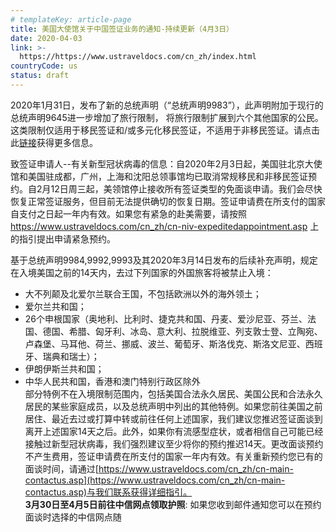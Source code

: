 ```yaml
---
# templateKey: article-page
title: 美国大使馆关于中国签证业务的通知-持续更新（4月3日）
date: 2020-04-03
link: >-
  https://https://www.ustraveldocs.com/cn_zh/index.html
countryCode: us
status: draft
---
```

<div class="alert">

<span class="s1">2020</span>年<span class="s1">1</span>月<span class="s1">31</span>日，发布了新的总统声明（<span class="s1">“</span>总统声明<span class="s1">9983”</span>），此声明附加于现行的总统声明<span class="s1">9645</span>进一步增加了旅行限制，<span class="s1"> </span>将旅行限制扩展到六个其他国家的公民。这类限制仅适用于移民签证和<span class="s1">/</span>或多元化移民签证，不适用于非移民签证。请点击此[<span class="s2">链接</span>](https://travel.state.gov/content/travel/en/us-visas/visa-information-resources/presidential-proclamation-archive/presidential-proclamation9645.html?wcmmode=disabled)获得更多信息。

致签证申请人<span class="s1">--</span>有关新型冠状病毒的信息：自<span class="s1">2020</span>年<span class="s1">2</span>月<span class="s1">3</span>日起，美国驻北京大使馆和美国驻成都，广州，上海和沈阳总领事馆均已取消常规移民和非移民签证预约。自<span class="s1">2</span>月<span class="s1">12</span>日周三起，美领馆停止接收所有签证类型的免面谈申请。我们会尽快恢复正常签证服务，但目前无法提供确切的恢复日期。签证申请费在所支付的国家自支付之日起一年内有效。如果您有紧急的赴美需要，请按照[<span class="s2">https://www.ustraveldocs.com/cn_zh/cn-niv-expeditedappointment.asp</span>](https://www.ustraveldocs.com/cn_zh/cn-niv-expeditedappointment.asp)<span class="s1"> </span>上的指引提出申请紧急预约。

基于总统声明9984,9992,9993及其2020年3月14日发布的后续补充声明，规定在入境美国之前的14天内，去过下列国家的外国旅客将被禁止入境：  
- 大不列颠及北爱尔兰联合王国，不包括欧洲以外的海外领土；  
- 爱尔兰共和国；  
- 26个申根国家（奥地利、比利时、捷克共和国、丹麦、爱沙尼亚、芬兰、法国、德国、希腊、匈牙利、冰岛、意大利、拉脱维亚、列支敦士登、立陶宛、卢森堡、马耳他、荷兰、挪威、波兰、葡萄牙、斯洛伐克、斯洛文尼亚、西班牙、瑞典和瑞士）；  
- 伊朗伊斯兰共和国；  
- 中华人民共和国，香港和澳门特别行政区除外  
部分特例不在入境限制范围内，包括美国合法永久居民、美国公民和合法永久居民的某些家庭成员，以及总统声明中列出的其他特例。如果您前往美国之前居住、最近去过或打算中转或前往任何上述国家，我们建议您推迟签证面谈到离开上述国家14天之后。此外，如果你有流感型症状，或者相信自己可能已经接触过新型冠状病毒，我们强烈建议至少将你的预约推迟14天。更改面谈预约不产生费用，签证申请费在所支付的国家一年内有效。有关重新预约您已有的面谈时间，请通过[https://www.ustraveldocs.com/cn_zh/cn-main-contactus.asp](https://www.ustraveldocs.com/cn_zh/cn-main-contactus.asp)与我们联系获得详细指引。  
<span class="s1"></span><span class="s1">**3**</span>**月30日至4月5日前往中信网点领取护照**<span class="s1">:</span> 如果您收到邮件通知您可以在预约面谈时选择的中信网点随

</div>
